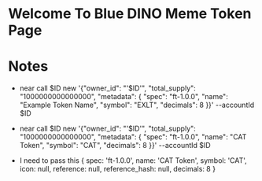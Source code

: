 # Welcome To Blue DINO Meme Token Page



# Notes
- near call $ID new '{"owner_id": "'$ID'", "total_supply": "1000000000000000", "metadata": { "spec": "ft-1.0.0", "name": "Example Token Name", "symbol": "EXLT", "decimals": 8 }}' --accountId $ID



- near call $ID new '{"owner_id": "'$ID'", "total_supply": "1000000000000000", "metadata": { "spec": "ft-1.0.0", "name": "CAT Token", "symbol": "CAT", "decimals": 8 }}' --accountId $ID


- I need to pass this
{
  spec: 'ft-1.0.0',
  name: 'CAT Token',
  symbol: 'CAT',
  icon: null,
  reference: null,
  reference_hash: null,
  decimals: 8
}

